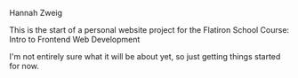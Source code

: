 Hannah Zweig

This is the start of a personal website project for the Flatiron School Course: Intro to Frontend Web Development

I'm not entirely sure what it will be about yet, so just getting things started for now.
